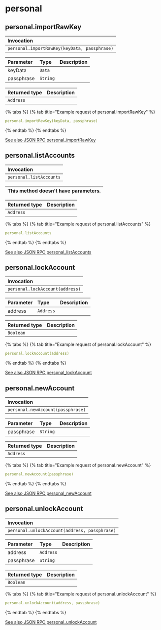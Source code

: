 # personal



## personal.importRawKey

| Invocation |
| :--- |
| `personal.importRawKey(keyData, passphrase)` |

| Parameter | Type | Description |
| :--- | :--- | :--- |
| keyData | `Data` |  |
| passphrase | `String` |  |

| Returned type | Description |
| :--- | :--- |
| `Address` |  |

{% tabs %}
{% tab title="Example request of personal.importRawKey" %}
```yaml
personal.importRawKey(keyData, passphrase)
```
{% endtab %}
{% endtabs %}

[See also JSON RPC personal_importRawKey](https://docs.nethermind.io/nethermind/ethereum-client/json-rpc/personal#personal_importrawkey)


## personal.listAccounts

| Invocation |
| :--- |
| `personal.listAccounts` |

| This method doesn't have parameters. |
| :--- |

| Returned type | Description |
| :--- | :--- |
| `Address` |  |

{% tabs %}
{% tab title="Example request of personal.listAccounts" %}
```yaml
personal.listAccounts
```
{% endtab %}
{% endtabs %}

[See also JSON RPC personal_listAccounts](https://docs.nethermind.io/nethermind/ethereum-client/json-rpc/personal#personal_listaccounts)


## personal.lockAccount

| Invocation |
| :--- |
| `personal.lockAccount(address)` |

| Parameter | Type | Description |
| :--- | :--- | :--- |
| address | `Address` |  |

| Returned type | Description |
| :--- | :--- |
| `Boolean` |  |

{% tabs %}
{% tab title="Example request of personal.lockAccount" %}
```yaml
personal.lockAccount(address)
```
{% endtab %}
{% endtabs %}

[See also JSON RPC personal_lockAccount](https://docs.nethermind.io/nethermind/ethereum-client/json-rpc/personal#personal_lockaccount)


## personal.newAccount

| Invocation |
| :--- |
| `personal.newAccount(passphrase)` |

| Parameter | Type | Description |
| :--- | :--- | :--- |
| passphrase | `String` |  |

| Returned type | Description |
| :--- | :--- |
| `Address` |  |

{% tabs %}
{% tab title="Example request of personal.newAccount" %}
```yaml
personal.newAccount(passphrase)
```
{% endtab %}
{% endtabs %}

[See also JSON RPC personal_newAccount](https://docs.nethermind.io/nethermind/ethereum-client/json-rpc/personal#personal_newaccount)


## personal.unlockAccount

| Invocation |
| :--- |
| `personal.unlockAccount(address, passphrase)` |

| Parameter | Type | Description |
| :--- | :--- | :--- |
| address | `Address` |  |
| passphrase | `String` |  |

| Returned type | Description |
| :--- | :--- |
| `Boolean` |  |

{% tabs %}
{% tab title="Example request of personal.unlockAccount" %}
```yaml
personal.unlockAccount(address, passphrase)
```
{% endtab %}
{% endtabs %}

[See also JSON RPC personal_unlockAccount](https://docs.nethermind.io/nethermind/ethereum-client/json-rpc/personal#personal_unlockaccount)
